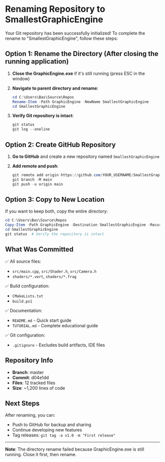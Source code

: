 # Renaming Repository to SmallestGraphicEngine

Your Git repository has been successfully initialized! To complete the rename to "SmallestGraphicEngine", follow these steps:

## Option 1: Rename the Directory (After closing the running application)

1. **Close the GraphicEngine.exe** if it's still running (press ESC in the window)

2. **Navigate to parent directory and rename**:
   ```powershell
   cd C:\Users\Bas\Source\Repos
   Rename-Item -Path GraphicEngine -NewName SmallestGraphicEngine
   cd SmallestGraphicEngine
   ```

3. **Verify Git repository is intact**:
   ```powershell
   git status
   git log --oneline
   ```

## Option 2: Create GitHub Repository

1. **Go to GitHub** and create a new repository named `SmallestGraphicEngine`

2. **Add remote and push**:
   ```powershell
   git remote add origin https://github.com/YOUR_USERNAME/SmallestGraphicEngine.git
   git branch -M main
   git push -u origin main
   ```

## Option 3: Copy to New Location

If you want to keep both, copy the entire directory:

```powershell
cd C:\Users\Bas\Source\Repos
Copy-Item -Path GraphicEngine -Destination SmallestGraphicEngine -Recurse
cd SmallestGraphicEngine
git status  # Verify the repository is intact
```

## What Was Committed

✅ All source files:
- `src/main.cpp`, `src/Shader.h`, `src/Camera.h`
- `shaders/*.vert`, `shaders/*.frag`

✅ Build configuration:
- `CMakeLists.txt`
- `build.ps1`

✅ Documentation:
- `README.md` - Quick start guide
- `TUTORIAL.md` - Complete educational guide

✅ Git configuration:
- `.gitignore` - Excludes build artifacts, IDE files

## Repository Info

- **Branch**: master
- **Commit**: d04e1dd
- **Files**: 12 tracked files
- **Size**: ~1,200 lines of code

## Next Steps

After renaming, you can:
- Push to GitHub for backup and sharing
- Continue developing new features
- Tag releases: `git tag -a v1.0 -m "First release"`

---

**Note**: The directory rename failed because GraphicEngine.exe is still running. Close it first, then rename.
